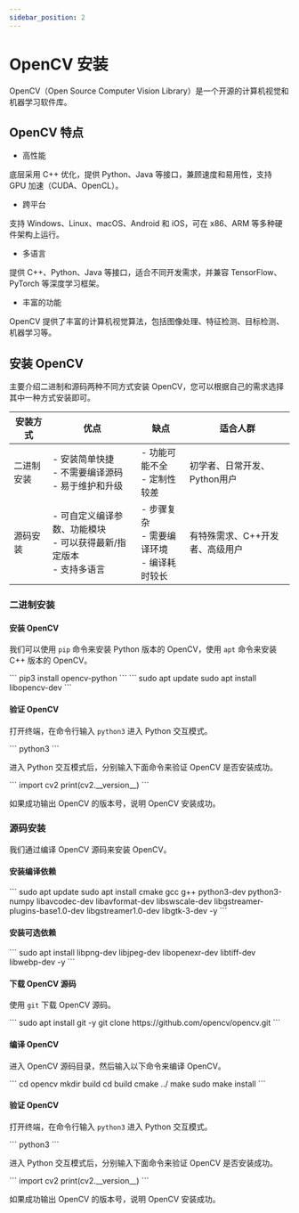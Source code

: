 ```yaml
---
sidebar_position: 2
---
```


# OpenCV 安装

OpenCV（Open Source Computer Vision Library）是一个开源的计算机视觉和机器学习软件库。

## OpenCV 特点

- 高性能

底层采用 C++ 优化，提供 Python、Java 等接口，兼顾速度和易用性，支持 GPU 加速（CUDA、OpenCL）。

- 跨平台

支持 Windows、Linux、macOS、Android 和 iOS，可在 x86、ARM 等多种硬件架构上运行。

- 多语言

提供 C++、Python、Java 等接口，适合不同开发需求，并兼容 TensorFlow、PyTorch 等深度学习框架。

- 丰富的功能

OpenCV 提供了丰富的计算机视觉算法，包括图像处理、特征检测、目标检测、机器学习等。

## 安装 OpenCV

主要介绍二进制和源码两种不同方式安装 OpenCV，您可以根据自己的需求选择其中一种方式安装即可。

| 安装方式   | 优点                                                                        | 缺点                                               | 适合人群                        |
| ---------- | --------------------------------------------------------------------------- | -------------------------------------------------- | ------------------------------- |
| 二进制安装 | - 安装简单快捷<br/> - 不需要编译源码<br/> - 易于维护和升级                  | - 功能可能不全<br/> - 定制性较差                   | 初学者、日常开发、Python用户    |
| 源码安装   | - 可自定义编译参数、功能模块<br/> - 可以获得最新/指定版本<br/> - 支持多语言 | - 步骤复杂<br/> - 需要编译环境<br/> - 编译耗时较长 | 有特殊需求、C++开发者、高级用户 |

### 二进制安装

#### 安装 OpenCV

我们可以使用 `pip` 命令来安装 Python 版本的 OpenCV，使用 `apt` 命令来安装 C++ 版本的 OpenCV。

<Tabs queryString="install-mode">

<TabItem value="Python">

<NewCodeBlock tip="radxa@cubie-a7a$" type="device">
```
pip3 install opencv-python
```
</NewCodeBlock>

</TabItem>

<TabItem value="C++">

<NewCodeBlock tip="radxa@cubie-a7a$" type="device">
```
sudo apt update
sudo apt install libopencv-dev
```
</NewCodeBlock>

</TabItem>

</Tabs>

#### 验证 OpenCV

打开终端，在命令行输入 `python3` 进入 Python 交互模式。

<NewCodeBlock tip="radxa@cubie-a7a$" type="device">
```
python3
```
</NewCodeBlock>

进入 Python 交互模式后，分别输入下面命令来验证 OpenCV 是否安装成功。

<NewCodeBlock tip="radxa@cubie-a7a$" type="device">
```
import cv2
print(cv2.__version__)
```
</NewCodeBlock>

如果成功输出 OpenCV 的版本号，说明 OpenCV 安装成功。

### 源码安装

我们通过编译 OpenCV 源码来安装 OpenCV。

#### 安装编译依赖

<NewCodeBlock tip="radxa@cubie-a7a$" type="device">
```
sudo apt update
sudo apt install cmake gcc g++ python3-dev python3-numpy libavcodec-dev libavformat-dev libswscale-dev libgstreamer-plugins-base1.0-dev libgstreamer1.0-dev libgtk-3-dev -y
```
</NewCodeBlock>

#### 安装可选依赖

<NewCodeBlock tip="radxa@cubie-a7a$" type="device">
```
sudo apt install libpng-dev libjpeg-dev libopenexr-dev libtiff-dev libwebp-dev -y
```
</NewCodeBlock>

#### 下载 OpenCV 源码

使用 `git` 下载 OpenCV 源码。

<NewCodeBlock tip="radxa@cubie-a7a$" type="device">
```
sudo apt install git -y
git clone https://github.com/opencv/opencv.git
```
</NewCodeBlock>

#### 编译 OpenCV

进入 OpenCV 源码目录，然后输入以下命令来编译 OpenCV。

<NewCodeBlock tip="radxa@cubie-a7a$" type="device">
```
cd opencv
mkdir build
cd build
cmake ../
make
sudo make install
```
</NewCodeBlock>

#### 验证 OpenCV

打开终端，在命令行输入 `python3` 进入 Python 交互模式。

<NewCodeBlock tip="radxa@cubie-a7a$" type="device">
```
python3
```
</NewCodeBlock>

进入 Python 交互模式后，分别输入下面命令来验证 OpenCV 是否安装成功。

<NewCodeBlock tip="radxa@cubie-a7a$" type="device">
```
import cv2
print(cv2.__version__)
```
</NewCodeBlock>

如果成功输出 OpenCV 的版本号，说明 OpenCV 安装成功。
